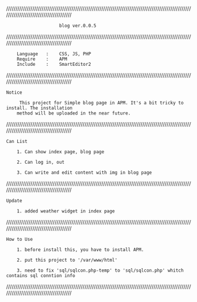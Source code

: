 //////////////////////////////////////////////////////////////////////////////////////////////////////////////////////////////////////

						blog ver.0.0.5

//////////////////////////////////////////////////////////////////////////////////////////////////////////////////////////////////////

		Language   :	CSS, JS, PHP
		Require    :	APM
		Include    :	SmartEditor2

//////////////////////////////////////////////////////////////////////////////////////////////////////////////////////////////////////

	Notice

		 This project for Simple blog page in APM. It's a bit tricky to install. The installation
		method will be uploaded in the near future.


//////////////////////////////////////////////////////////////////////////////////////////////////////////////////////////////////////


	Can List

		1. Can show index page, blog page

		2. Can log in, out

		3. Can write and edit content with img in blog page


//////////////////////////////////////////////////////////////////////////////////////////////////////////////////////////////////////

	Update

		1. added weather widget in index page

		
//////////////////////////////////////////////////////////////////////////////////////////////////////////////////////////////////////

	How to Use

		1. before install this, you have to install APM.

		2. put this project to '/var/www/html'

		3. need to fix 'sql/sqlcon.php-temp' to 'sql/sqlcon.php' whitch contains sql conntion info


//////////////////////////////////////////////////////////////////////////////////////////////////////////////////////////////////////
